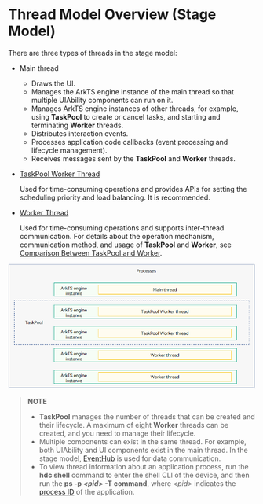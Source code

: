 # Thread Model Overview (Stage Model)

There are three types of threads in the stage model:
- Main thread
  - Draws the UI.
  - Manages the ArkTS engine instance of the main thread so that multiple UIAbility components can run on it.
  - Manages ArkTS engine instances of other threads, for example, using **TaskPool** to create or cancel tasks, and starting and terminating **Worker** threads.
  - Distributes interaction events.
  - Processes application code callbacks (event processing and lifecycle management).
  - Receives messages sent by the **TaskPool** and **Worker** threads.
- [TaskPool Worker Thread](../reference/apis/js-apis-taskpool.md)

  Used for time-consuming operations and provides APIs for setting the scheduling priority and load balancing. It is recommended.
- [Worker Thread](../reference/apis/js-apis-worker.md)

  Used for time-consuming operations and supports inter-thread communication.
For details about the operation mechanism, communication method, and usage of **TaskPool** and **Worker**, see [Comparison Between TaskPool and Worker](../arkts-utils/taskpool-vs-worker.md).

![thread-model-stage](figures/thread-model-stage.png)

> **NOTE**
>
> - **TaskPool** manages the number of threads that can be created and their lifecycle. A maximum of eight **Worker** threads can be created, and you need to manage their lifecycle.
> - Multiple components can exist in the same thread. For example, both UIAbility and UI components exist in the main thread. In the stage model, [EventHub](itc-with-eventHub.md) is used for data communication.
> - To view thread information about an application process, run the **hdc shell** command to enter the shell CLI of the device, and then run the **ps -p *\<pid>* -T command**, where *\<pid>* indicates the [process ID](process-model-stage.md) of the application.
